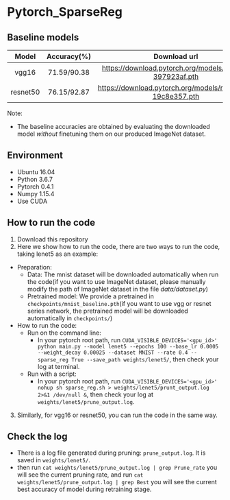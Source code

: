 # Pytorch_SparseReg

## Baseline models
| **Model** | **Accuracy(%)** | **Download url** |
| :-: | :-: | :-: |
| vgg16 | 71.59/90.38 | https://download.pytorch.org/models/vgg16-397923af.pth |
| resnet50 | 76.15/92.87 | https://download.pytorch.org/models/resnet50-19c8e357.pth |

Note:
  * The baseline accuracies are obtained by evaluating the downloaded model *without* finetuning them on our produced ImageNet dataset.

## Environment
  * Ubuntu 16.04
  * Python 3.6.7
  * Pytorch 0.4.1
  * Numpy 1.15.4
  * Use CUDA

## How to run the code
  1. Download this repository    
  2. Here we show how to run the code, there are two ways to run the code, taking lenet5 as an example:  
  * Preparation:  
      * Data: The mnist dataset will be downloaded automatically when run the code(if you want to use ImageNet dataset, please manually modify the path of ImageNet dataset in the file *data/dataset.py*)  
      * Pretrained model: We provide a pretrained in `checkpoints/mnist_baseline.pth`(if you want to use vgg or resnet series network, the pretrained model will be downloaded automatically in `checkpoints/`)  
  * How to run the code:  
      * Run on the command line:  
        * In your pytorch root path, run `CUDA_VISIBLE_DEVICES='<gpu_id>' python main.py --model lenet5 --epochs 100 --base_lr 0.0005 --weight_decay 0.00025 --dataset MNIST --rate 0.4 --sparse_reg True --save_path weights/lenet5/`, then check your log at terminal.  
      * Run with a script:
        * In your pytorch root path, run `CUDA_VISIBLE_DEVICES='<gpu_id>' nohup sh sparse_reg.sh > weights/lenet5/prunt_output.log 2>&1 /dev/null &`, then check your log at `weights/lenet5/prune_output.log`.  
  3. Similarly, for vgg16 or resnet50, you can run the code in the same way.  
## Check the log  
  * There is a log file generated during pruning: `prune_output.log`. It is saved in `weights/lenet5/`.  
  * then run  `cat weights/lenet5/prune_output.log | grep Prune_rate` you will see the current pruning rate, and run  `cat weights/lenet5/prune_output.log | grep Best` you will see the current best accuracy of model during retraining stage.       
